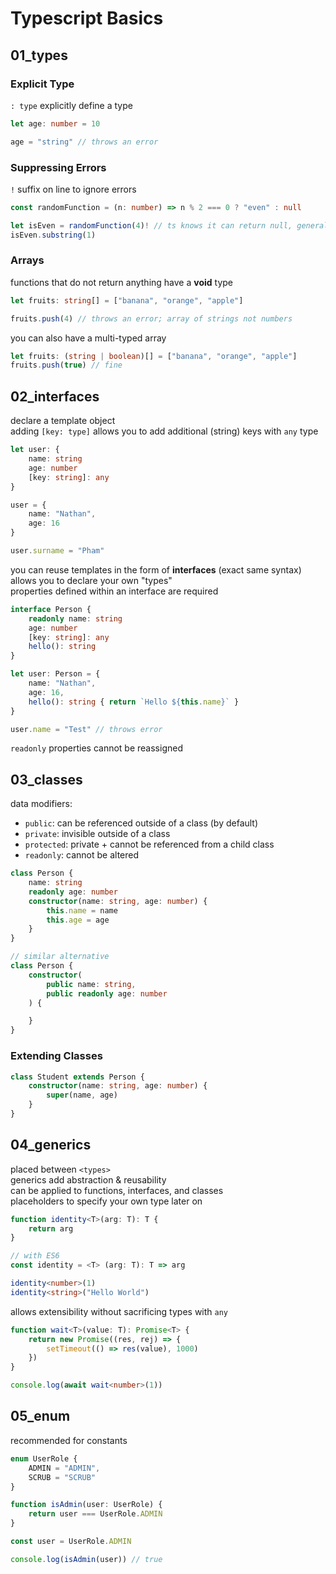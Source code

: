# Typescript Basics

## 01_types

### Explicit Type
`: type` explicitly define a type  
```ts
let age: number = 10

age = "string" // throws an error
```

### Suppressing Errors
`!` suffix on line to ignore errors    
```ts
const randomFunction = (n: number) => n % 2 === 0 ? "even" : null

let isEven = randomFunction(4)! // ts knows it can return null, generally don't suppress this warning
isEven.substring(1)
```

### Arrays
functions that do not return anything have a **void** type  
```ts
let fruits: string[] = ["banana", "orange", "apple"]

fruits.push(4) // throws an error; array of strings not numbers
```
you can also have a multi-typed array
```ts
let fruits: (string | boolean)[] = ["banana", "orange", "apple"]
fruits.push(true) // fine
```

## 02_interfaces
declare a template object  
adding `[key: type]` allows you to add additional (string) keys with `any` type
```ts
let user: {
    name: string
    age: number
    [key: string]: any
}

user = {
    name: "Nathan",
    age: 16
}

user.surname = "Pham"
```
you can reuse templates in the form of **interfaces** (exact same syntax)  
allows you to declare your own "types"  
properties defined within an interface are required  
```ts
interface Person {
    readonly name: string
    age: number
    [key: string]: any
    hello(): string
}

let user: Person = {
    name: "Nathan",
    age: 16,
    hello(): string { return `Hello ${this.name}` }
}

user.name = "Test" // throws error
```
`readonly` properties cannot be reassigned  

## 03_classes
data modifiers: 
- `public`: can be referenced outside of a class (by default)
- `private`: invisible outside of a class
- `protected`: private + cannot be referenced from a child class
- `readonly`: cannot be altered
```ts
class Person {
    name: string
    readonly age: number
    constructor(name: string, age: number) {
        this.name = name
        this.age = age
    }
}

// similar alternative
class Person {
    constructor(
        public name: string,
        public readonly age: number
    ) {

    }
}
```
### Extending Classes
```ts
class Student extends Person {
    constructor(name: string, age: number) {
        super(name, age)
    }
}
```

## 04_generics
placed between `<types>`  
generics add abstraction & reusability  
can be applied to functions, interfaces, and classes  
placeholders to specify your own type later on 
```ts
function identity<T>(arg: T): T {
    return arg
}

// with ES6
const identity = <T> (arg: T): T => arg

identity<number>(1)
identity<string>("Hello World")
```
allows extensibility without sacrificing types with `any`
```ts
function wait<T>(value: T): Promise<T> {
    return new Promise((res, rej) => {
        setTimeout(() => res(value), 1000)
    })
}

console.log(await wait<number>(1))
```

## 05_enum
recommended for constants  
```ts
enum UserRole {
    ADMIN = "ADMIN",
    SCRUB = "SCRUB"
}

function isAdmin(user: UserRole) {
    return user === UserRole.ADMIN
}

const user = UserRole.ADMIN

console.log(isAdmin(user)) // true
```
